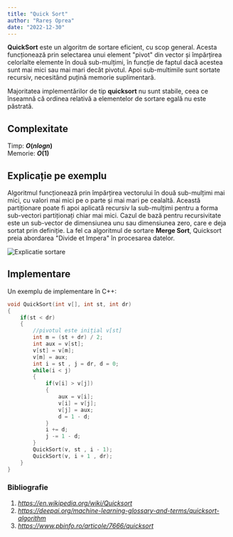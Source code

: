 ```yaml
---
title: "Quick Sort"
author: "Rareș Oprea"
date: "2022-12-30"
---
```


**QuickSort** este un algoritm de sortare eficient, cu scop general. Acesta funcționează prin selectarea unui element "pivot" din vector și împărțirea celorlalte elemente în două sub-mulțimi, în funcție de faptul dacă acestea sunt mai mici sau mai mari decât pivotul. Apoi sub-multimile sunt sortate recursiv, necesitând puțină memorie suplimentară.

Majoritatea implementărilor de tip **quicksort** nu sunt stabile, ceea ce înseamnă că ordinea relativă a elementelor de sortare egală nu este păstrată.

## Complexitate

Timp: **$O({n log n})$**  
Memorie: **$O(1)$**

## Explicație pe exemplu

Algoritmul funcționează prin împărțirea vectorului în două sub-mulțimi mai mici, cu valori mai mici pe o parte și mai mari pe cealaltă. Această partiționare poate fi apoi aplicată recursiv la sub-mulțimi pentru a forma sub-vectori partiționați chiar mai mici. Cazul de bază pentru recursivitate este un sub-vector de dimensiunea unu sau dimensiunea zero, care e deja sortat prin definiție. La fel ca algoritmul de sortare **Merge Sort**, Quicksort preia abordarea "Divide et Impera" în procesarea datelor.

![Explicatie sortare ](https://images.deepai.org/glossary-terms/a5228ea07c794b468efd1b7f758b9ead/Quicksort.png)

## Implementare

Un exemplu de implementare în C++:

```cpp
void QuickSort(int v[], int st, int dr)
{
	if(st < dr)
	{
		//pivotul este inițial v[st]
		int m = (st + dr) / 2;
		int aux = v[st];
		v[st] = v[m];
		v[m] = aux;
		int i = st , j = dr, d = 0;
		while(i < j)
		{
			if(v[i] > v[j])
			{
				aux = v[i];
				v[i] = v[j];
				v[j] = aux;
				d = 1 - d;
			}
			i += d;
			j -= 1 - d;
		}
		QuickSort(v, st , i - 1);
		QuickSort(v, i + 1 , dr);
	}
}
```

### Bibliografie

1. _<https://en.wikipedia.org/wiki/Quicksort>_
2. _<https://deepai.org/machine-learning-glossary-and-terms/quicksort-algorithm>_
3. _<https://www.pbinfo.ro/articole/7666/quicksort>_
